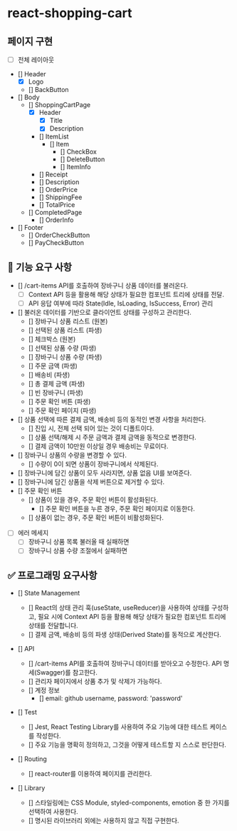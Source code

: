 # react-shopping-cart

## 페이지 구현

- [ ] 전체 레이아웃

- [] Header
  - [x] Logo
  - [] BackButton
- [] Body
  - [] ShoppingCartPage
    - [x] Header
      - [x] Title
      - [x] Description
    - [] ItemList
      - [] Item
        - [] CheckBox
        - [] DeleteButton
        - [] ItemInfo
    - [] Receipt
    - [] Description
    - [] OrderPrice
    - [] ShippingFee
    - [] TotalPrice
  - [] CompletedPage
    - [] OrderInfo
- [] Footer
  - [] OrderCheckButton
  - [] PayCheckButton

## 🎯 기능 요구 사항

- [] /cart-items API를 호출하여 장바구니 상품 데이터를 불러온다.
  - [ ] Context API 등을 활용해 해당 상태가 필요한 컴포넌트 트리에 상태를 전달.
  - [ ] API 응답 여부에 따라 State(Idle, IsLoading, IsSuccess, Error) 관리
- [] 불러온 데이터를 기반으로 클라이언트 상태를 구성하고 관리한다.
  - [] 장바구니 상품 리스트 (원본)
  - [] 선택된 상품 리스트 (파생)
  - [] 체크박스 (원본)
  - [] 선택된 상품 수량 (파생)
  - [] 장바구니 상품 수량 (파생)
  - [] 주문 금액 (파생)
  - [] 배송비 (파생)
  - [] 총 결제 금액 (파생)
  - [] 빈 장바구니 (파생)
  - [] 주문 확인 버튼 (파생)
  - [] 주문 확인 페이지 (파생)
- [] 상품 선택에 따른 결제 금액, 배송비 등의 동적인 변경 사항을 처리한다.
  - [] 진입 시, 전체 선택 되어 있는 것이 디폴트이다.
  - [] 상품 선택/해제 시 주문 금액과 결제 금액을 동적으로 변경한다.
  - [] 결제 금액이 10만원 이상일 경우 배송비는 무료이다.
- [] 장바구니 상품의 수량을 변경할 수 있다.
  - [] 수량이 0이 되면 상품이 장바구니에서 삭제된다.
- [] 장바구니에 담긴 상품이 모두 사라지면, 상품 없음 UI를 보여준다.
- [] 장바구니에 담긴 상품을 삭제 버튼으로 제거할 수 있다.
- [] 주문 확인 버튼
  - [] 상품이 있을 경우, 주문 확인 버튼이 활성화된다.
    - [] 주문 확인 버튼을 누른 경우, 주문 확인 페이지로 이동한다.
  - [] 상품이 없는 경우, 주문 확인 버튼이 비활성화된다.
- [ ] 에러 메세지
  - [ ] 장바구니 상품 목록 불러올 때 실패하면
  - [ ] 장바구니 상품 수량 조절에서 실패하면

## ✅ 프로그래밍 요구사항

- [] State Management

  - [] React의 상태 관리 훅(useState, useReducer)을 사용하여 상태를 구성하고, 필요 시에 Context API 등을 활용해 해당 상태가 필요한 컴포넌트 트리에 상태를 전달합니다.
  - [] 결제 금액, 배송비 등의 파생 상태(Derived State)를 동적으로 계산한다.

- [] API

  - [] /cart-items API를 호출하여 장바구니 데이터를 받아오고 수정한다. API 명세(Swagger)를 참고한다.
  - [] 관리자 페이지에서 상품 추가 및 삭제가 가능하다.
  - [] 계정 정보
    - [] email: github username, password: 'password'

- [] Test

  - [] Jest, React Testing Library를 사용하여 주요 기능에 대한 테스트 케이스를 작성한다.
  - [] 주요 기능을 명확히 정의하고, 그것을 어떻게 테스트할 지 스스로 판단한다.

- [] Routing

  - [] react-router를 이용하여 페이지를 관리한다.

- [] Library
  - [] 스타일링에는 CSS Module, styled-components, emotion 중 한 가지를 선택하여 사용한다.
  - [] 명시된 라이브러리 외에는 사용하지 않고 직접 구현한다.
